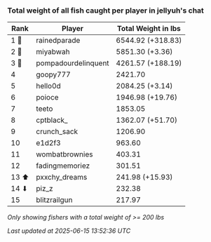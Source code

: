 ### Total weight of all fish caught per player in jellyuh's chat
| Rank | Player | Total Weight in lbs |
|------|--------|---------|
| 1 🥇  | rainedparade | 6544.92 (+318.83) |
| 2 🥈  | miyabwah | 5851.30 (+3.36) |
| 3 🥉  | pompadourdelinquent | 4261.57 (+188.19) |
| 4  | goopy777 | 2421.70 |
| 5  | hello0d | 2084.25 (+3.14) |
| 6  | poioce | 1946.98 (+19.76) |
| 7  | teeto | 1853.05 |
| 8  | cptblack_ | 1362.07 (+51.70) |
| 9  | crunch_sack | 1206.90 |
| 10  | e1d2f3 | 963.60 |
| 11  | wombatbrownies | 403.31 |
| 12  | fadingmemoriez | 301.51 |
| 13 ⬆ | pxxchy_dreams | 241.98 (+15.93) |
| 14 ⬇ | piz_z | 232.38 |
| 15  | blitzrailgun | 217.97 |

_Only showing fishers with a total weight of >= 200 lbs_

_Last updated at 2025-06-15 13:52:36 UTC_